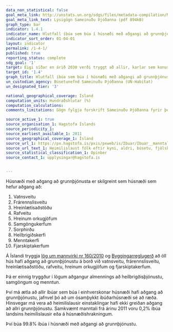 ```yaml
---
data_non_statistical: false
goal_meta_link: http://unstats.un.org/sdgs/files/metadata-compilation/Metadata-Goal-1.pdf
goal_meta_link_text: Lýsigögn Sameinuðu Þjóðanna (pdf 894kB)
graph_type: bar
indicator: 1.4.1
indicator_name: Hlutfall íbúa sem búa í húsnæði með aðgangi að grunnþjónustu.
indicator_sort_order: 01-04-01
layout: indicator
permalink: /1-4-1/
published: true
reporting_status: complete
sdg_goal: '1'
target: Eigi síðar en árið 2030 verði tryggt að allir, karlar sem konur, og þá einkum fátækir og fólk í viðkvæmri stöðu, eigi jafnan rétt til efnahagslegra bjargráða og hafi sama aðgengi að grunnþjónustu, eignarhaldi á og yfirráðum yfir landi og öðrum eignum, erfðum, náttúruauðlindum, viðeigandi tækninýjungum og fjármálaþjónustu, þ.m.t. fjármögnun smærri fjárfestinga.
target_id: '1.4'
graph_title: Hlutfall íbúa sem búa í húsnæði með aðgangi að grunnþjónustu.
un_custodian_agency: Búsetunefnd Sameinuðu Þjóðanna (UN-Habitat)
un_designated_tier: '3'

national_geographical_coverage: Ísland
computation_units: Hundraðshlutar (%)
computation_calculations: 
comments_limitations: Gögn fylgja forskrift Sameinuðu Þjóðanna fyrir þennan mælikvarða. Þessi mælikvarði var fundinn í samstarfi við sérfræðinga í málefninu.

source_active_1: true
source_organisation_1: Hagstofa Íslands
source_periodicity_1: 
source_earliest_available_1: 2011
source_geographical_coverage_1: Ísland
source_url_1: https://px.hagstofa.is/pxis/pxweb/is/Ibuar/Ibuar__manntal__1manntalfjolsk/CEN09002.px
source_url_text_1: Heimilislaust fólk eftir kyni, aldri, búsetu, fjölskyldu, menntun og vinnumarkaðsstöðu 31. desember 2011
source_statistical_classification_1: Opinber
source_contact_1: upplysingar@hagstofa.is


---
```


Húsnæði með aðgang að grunnþjónusta er skilgreint sem húsnæði sem hefur aðgang að: 

1) Vatnsveitu
2) Frárennslisveitu
3) Hreinlætisaðstöðu
4) Rafveitu
5) Hreinum orkugjöfum 
6) Samgöngukerfum
7) Sorphirðu
8) Heilbrigiðskerfi
9) Menntakerfi
10) Fjarskiptakerfum

Á Íslandi tryggja [lög um mannvirki nr 160/2010](https://www.althingi.is/lagas/nuna/2010160.html) og [Byggingarreglugerð](http://www.mannvirkjastofnun.is/library/Skrar/Byggingarsvid/Byggingarreglugerd/Uppf%C3%A6r%C3%B0%20byggingarregluger%C3%B0%20eftir%208.%20breytingu%20-%20%C3%81SS%20m.%20aoskr%C3%A1%2023.2.2019.pdf) að öll hús hafi aðgang að grunnþjónustu á borð við vatnsveitu, frárennslisveitu, hreinlætisaðstöðu, rafveitu, hreinum orkugjöfum og fjarskiptakerfum.

Þá er einnig tryggður í lögum aðgangur almennings að heilbrigðisþjónustu, samgöngum og menntun.

Því má ætla að allir íbúar sem búa í einhverskonar húsnæði hafi aðgang að grunnþjónustu, jafnvel þó að um ósamþykkt íbúðarhúsnæði sé að ræða. Hinsvegar má vera að heimilislausir einstaklingar hafi ekki greiðan aðgang að allri grunnþjónustu. Samkvæmt manntali frá árinu 2011 voru 0,2% íbúa landsins heimilislausir eða á húsnæðishrakningum. 

Því búa 99.8% íbúa í húsnæði með aðgangi að grunnþjónustu. 
